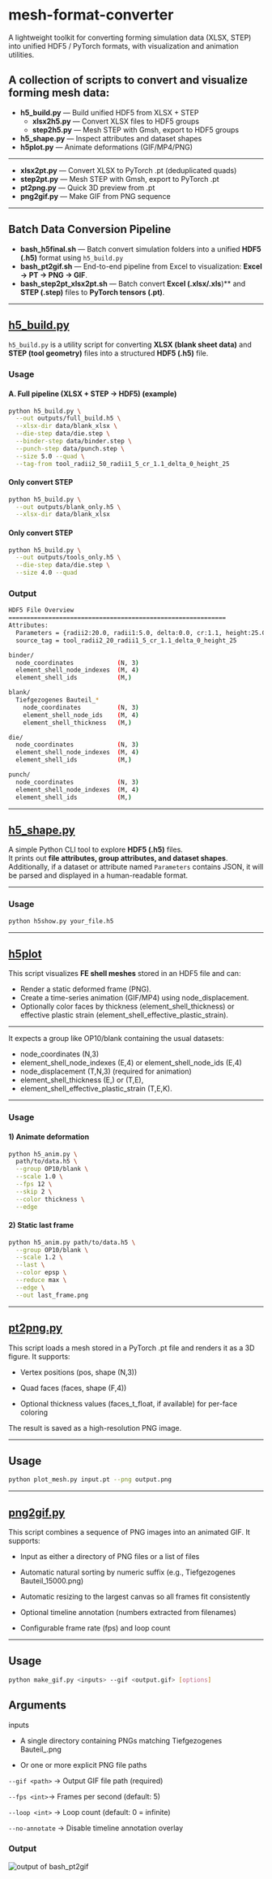 # mesh-format-converter
A lightweight toolkit for converting forming simulation data (XLSX, STEP) into unified HDF5 / PyTorch formats, with visualization and animation utilities.


## A collection of scripts to convert and visualize forming mesh data:
- **h5_build.py** — Build unified HDF5 from XLSX + STEP
  - **xlsx2h5.py** — Convert XLSX files to HDF5 groups
  - **step2h5.py** — Mesh STEP with Gmsh, export to HDF5 groups
- **h5_shape.py** — Inspect attributes and dataset shapes
- **h5plot.py** — Animate deformations (GIF/MP4/PNG)
---
- **xlsx2pt.py** — Convert XLSX to PyTorch .pt (deduplicated quads)
- **step2pt.py** — Mesh STEP with Gmsh, export to PyTorch .pt
- **pt2png.py** — Quick 3D preview from .pt
- **png2gif.py** — Make GIF from PNG sequence
---
## Batch Data Conversion Pipeline
- **bash_h5final.sh** — Batch convert simulation folders into a unified **HDF5 (.h5)** format using `h5_build.py`
- **bash_pt2gif.sh** — End-to-end pipeline from Excel to visualization:
**Excel → PT → PNG → GIF**.
- **bash_step2pt_xlsx2pt.sh** — Batch convert **Excel (.xlsx/.xls**)** and **STEP (.step)** files to **PyTorch tensors (.pt)**.
---
## [h5_build.py](/src/h5_build.py)

`h5_build.py` is a utility script for converting **XLSX (blank sheet data)** and **STEP (tool geometry)** files into a structured **HDF5 (.h5)** file.
### Usage
#### A. Full pipeline (XLSX + STEP → HDF5) (example)
```bash
python h5_build.py \
  --out outputs/full_build.h5 \
  --xlsx-dir data/blank_xlsx \
  --die-step data/die.step \
  --binder-step data/binder.step \
  --punch-step data/punch.step \
  --size 5.0 --quad \
  --tag-from tool_radii2_50_radii1_5_cr_1.1_delta_0_height_25
```
#### Only convert STEP
```bash
python h5_build.py \
  --out outputs/blank_only.h5 \
  --xlsx-dir data/blank_xlsx
  ```

#### Only convert STEP
```bash
python h5_build.py \
  --out outputs/tools_only.h5 \
  --die-step data/die.step \
  --size 4.0 --quad
  ```
### Output
```bash
HDF5 File Overview
============================================================
Attributes:
  Parameters = {radii2:20.0, radii1:5.0, delta:0.0, cr:1.1, height:25.0}
  source_tag = tool_radii2_20_radii1_5_cr_1.1_delta_0_height_25

binder/
  node_coordinates            (N, 3)
  element_shell_node_indexes  (M, 4)
  element_shell_ids           (M,)

blank/
  Tiefgezogenes Bauteil_*     
    node_coordinates          (N, 3)
    element_shell_node_ids    (M, 4)
    element_shell_thickness   (M,)

die/
  node_coordinates            (N, 3)
  element_shell_node_indexes  (M, 4)
  element_shell_ids           (M,)

punch/
  node_coordinates            (N, 3)
  element_shell_node_indexes  (M, 4)
  element_shell_ids           (M,)

```
---

## [h5_shape.py](/src/h5_shape)

A simple Python CLI tool to explore **HDF5 (.h5)** files.  
It prints out **file attributes, group attributes, and dataset shapes**.  
Additionally, if a dataset or attribute named `Parameters` contains JSON, it will be parsed and displayed in a human-readable format.

---
### Usage
``` bash
python h5show.py your_file.h5
```
---

## [h5plot](/src/h5plot.py)

This script visualizes **FE shell meshes** stored in an HDF5 file and can:

- Render a static deformed frame (PNG).
- Create a time-series animation (GIF/MP4) using node_displacement.
- Optionally color faces by thickness (element_shell_thickness) or effective plastic strain (element_shell_effective_plastic_strain).
---
It expects a group like OP10/blank containing the usual datasets:

- node_coordinates (N,3)
- element_shell_node_indexes (E,4) or element_shell_node_ids (E,4)
- node_displacement (T,N,3) (required for animation)
-  element_shell_thickness (E,) or (T,E),
- element_shell_effective_plastic_strain (T,E,K).
---
### Usage
#### 1) Animate deformation
```bash 
python h5_anim.py \
  path/to/data.h5 \
  --group OP10/blank \
  --scale 1.0 \
  --fps 12 \
  --skip 2 \
  --color thickness \
  --edge
  ```
#### 2) Static last frame
```bash
python h5_anim.py path/to/data.h5 \
  --group OP10/blank \
  --scale 1.2 \
  --last \
  --color epsp \
  --reduce max \
  --edge \
  --out last_frame.png
  ```
---
## [pt2png.py](/src/pt2png.py)
This script loads a mesh stored in a PyTorch .pt file and renders it as a 3D figure.
It supports:

- Vertex positions (pos, shape (N,3))

- Quad faces (faces, shape (F,4))

- Optional thickness values (faces_t_float, if available) for per-face coloring

The result is saved as a high-resolution PNG image.

---

Usage 
---
```bash
python plot_mesh.py input.pt --png output.png
```
---
## [png2gif.py](/src/png2gif.py)
This script combines a sequence of PNG images into an animated GIF.
It supports:

- Input as either a directory of PNG files or a list of files

- Automatic natural sorting by numeric suffix (e.g., Tiefgezogenes Bauteil_15000.png)

- Automatic resizing to the largest canvas so all frames fit consistently

- Optional timeline annotation (numbers extracted from filenames)

- Configurable frame rate (fps) and loop count
---

Usage 
---
```bash
python make_gif.py <inputs> --gif <output.gif> [options]
```

Arguments
---
inputs

- A single directory containing PNGs matching Tiefgezogenes Bauteil_<number>.png

- Or one or more explicit PNG file paths

`--gif <path>` → Output GIF file path (required)

`--fps <int>`→ Frames per second (default: 5)

`--loop <int>` → Loop count (default: 0 = infinite)

`--no-annotate` → Disable timeline annotation overlay

### Output
![output of bash_pt2gif](/outputs/animation.gif)
